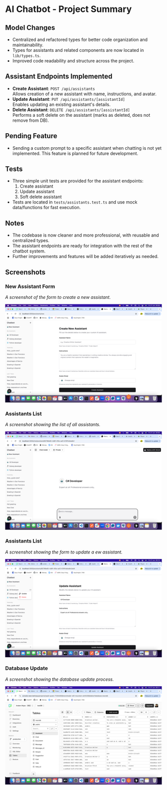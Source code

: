 # AI Chatbot - Project Summary

## Model Changes
- Centralized and refactored types for better code organization and maintainability.
- Types for assistants and related components are now located in `lib/types.ts`.
- Improved code readability and structure across the project.

## Assistant Endpoints Implemented
- **Create Assistant**: `POST /api/assistants`  
  Allows creation of a new assistant with name, instructions, and avatar.
- **Update Assistant**: `PUT /api/assistants/[assistantId]`  
  Enables updating an existing assistant's details.
- **Delete Assistant**: `DELETE /api/assistants/[assistantId]`  
  Performs a soft delete on the assistant (marks as deleted, does not remove from DB).

## Pending Feature
- Sending a custom prompt to a specific assistant when chatting is not yet implemented. This feature is planned for future development.

## Tests
- Three simple unit tests are provided for the assistant endpoints:
  1. Create assistant
  2. Update assistant
  3. Soft delete assistant
- Tests are located in `tests/assistants.test.ts` and use mock data/functions for fast execution.

## Notes
- The codebase is now cleaner and more professional, with reusable and centralized types.
- The assistant endpoints are ready for integration with the rest of the chatbot system.
- Further improvements and features will be added iteratively as needed.

## Screenshots

### New Assistant Form
_A screenshot of the form to create a new assistant._

![New Assistant Form](./public/images/image1.png)

### Assistants List
_A screenshot showing the list of all assistants._

![Assistants List](./public/images/image2.png)

### Assistants List
_A screenshot showing the form to update a ew assistant._

![Assistants List](./public/images/image3.png)

### Database Update
_A screenshot showing the database update process._

![Database Update](./public/images/image4.png)
